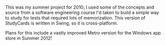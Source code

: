 This was my summer project for 2010; I used some of the concepts and source from a software engineering course I'd taken to build a simple way to study for tests that required lots of memorization. This version of StudyCards is written in Swing, so it is cross-platform.

Plans for this include a vastly improved Metro version for the Windows app store in Summer 2012!